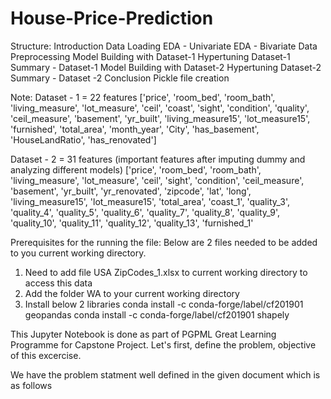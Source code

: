 # House-Price-Prediction
Structure:
Introduction
Data Loading
EDA - Univariate
EDA - Bivariate
Data Preprocessing
Model Building with Dataset-1
Hypertuning Dataset-1
Summary - Dataset-1
Model Building with Dataset-2
Hypertuning Dataset-2
Summary - Dataset -2
Conclusion
Pickle file creation

Note: 
Dataset - 1 = 22 features
['price', 'room_bed', 'room_bath', 'living_measure', 'lot_measure', 'ceil', 'coast', 'sight', 'condition', 'quality', 'ceil_measure', 'basement', 'yr_built', 'living_measure15', 'lot_measure15', 'furnished', 'total_area', 'month_year', 'City', 'has_basement', 'HouseLandRatio', 'has_renovated']

Dataset - 2 = 31 features (important features after imputing dummy and analyzing different models) 
['price', 'room_bed', 'room_bath', 'living_measure', 'lot_measure', 'ceil', 'sight', 'condition', 'ceil_measure', 'basement', 'yr_built', 'yr_renovated', 'zipcode', 'lat', 'long', 'living_measure15', 'lot_measure15', 'total_area', 'coast_1', 'quality_3', 'quality_4', 'quality_5', 'quality_6', 'quality_7', 'quality_8', 'quality_9', 'quality_10', 'quality_11', 'quality_12', 'quality_13', 'furnished_1'

Prerequisites for the running the file:
Below are 2 files needed to be added to you current working directory.

 1. Need to add file USA ZipCodes_1.xlsx to current working directory to access this data 
 2. Add the folder WA to your current working directory
 3. Install below 2 libraries
    conda install -c conda-forge/label/cf201901 geopandas 
    conda install -c conda-forge/label/cf201901 shapely 

This Jupyter Notebook is done as part of PGPML Great Learning Programme for Capstone Project. Let's first, define the problem, objective of this excercise.

We have the problem statment well defined in the given document which is as follows
